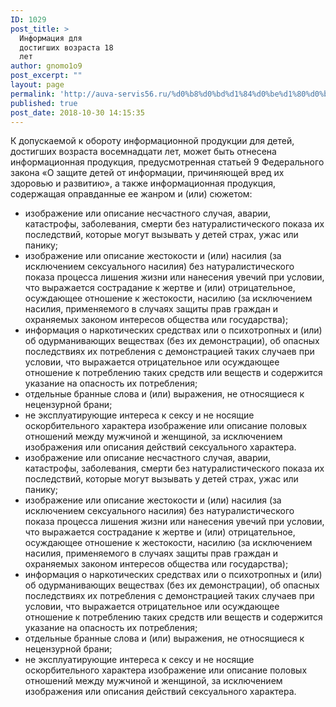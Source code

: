 ```yaml
---
ID: 1029
post_title: >
  Информация для
  достигших возраста 18
  лет
author: gnomo1o9
post_excerpt: ""
layout: page
permalink: 'http://auva-servis56.ru/%d0%b8%d0%bd%d1%84%d0%be%d1%80%d0%bc%d0%b0%d1%86%d0%b8%d0%be%d0%bd%d0%bd%d0%b0%d1%8f-%d0%bf%d1%80%d0%be%d0%b4%d1%83%d0%ba%d1%86%d0%b8%d1%8f-%d0%b4%d0%bb%d1%8f-%d0%b4%d0%b5%d1%82%d0%b5%d0%b9-%d0%b4/'
published: true
post_date: 2018-10-30 14:15:35
---
```

<p data-hc-id="14a607e40e9eb5881ae288d8de40">К допускаемой к обороту информационной продукции для детей, достигших возраста восемнадцати лет, может быть отнесена информационная продукция, предусмотренная статьей 9 Федерального закона «О защите детей от информации, причиняющей вред их здоровью и развитию», а также информационная продукция, содержащая оправданные ее жанром и (или) сюжетом:</p>

<ul>
 	<li>изображение или описание несчастного случая, аварии, катастрофы, заболевания, смерти без натуралистического показа их последствий, которые могут вызывать у детей страх, ужас или панику;</li>
 	<li>изображение или описание жестокости и (или) насилия (за исключением сексуального насилия) без натуралистического показа процесса лишения жизни или нанесения увечий при условии, что выражается сострадание к жертве и (или) отрицательное, осуждающее отношение к жестокости, насилию (за исключением насилия, применяемого в случаях защиты прав граждан и охраняемых законом интересов общества или государства);</li>
 	<li>информация о наркотических средствах или о психотропных и (или) об одурманивающих веществах (без их демонстрации), об опасных последствиях их потребления с демонстрацией таких случаев при условии, что выражается отрицательное или осуждающее отношение к потреблению таких средств или веществ и содержится указание на опасность их потребления;</li>
 	<li>отдельные бранные слова и (или) выражения, не относящиеся к нецензурной брани;</li>
 	<li>не эксплуатирующие интереса к сексу и не носящие оскорбительного характера изображение или описание половых отношений между мужчиной и женщиной, за исключением изображения или описания действий сексуального характера.</li>
 	<li>изображение или описание несчастного случая, аварии, катастрофы, заболевания, смерти без натуралистического показа их последствий, которые могут вызывать у детей страх, ужас или панику;</li>
 	<li>изображение или описание жестокости и (или) насилия (за исключением сексуального насилия) без натуралистического показа процесса лишения жизни или нанесения увечий при условии, что выражается сострадание к жертве и (или) отрицательное, осуждающее отношение к жестокости, насилию (за исключением насилия, применяемого в случаях защиты прав граждан и охраняемых законом интересов общества или государства);</li>
 	<li>информация о наркотических средствах или о психотропных и (или) об одурманивающих веществах (без их демонстрации), об опасных последствиях их потребления с демонстрацией таких случаев при условии, что выражается отрицательное или осуждающее отношение к потреблению таких средств или веществ и содержится указание на опасность их потребления;</li>
 	<li>отдельные бранные слова и (или) выражения, не относящиеся к нецензурной брани;</li>
 	<li>не эксплуатирующие интереса к сексу и не носящие оскорбительного характера изображение или описание половых отношений между мужчиной и женщиной, за исключением изображения или описания действий сексуального характера.</li>
</ul>